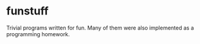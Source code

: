 # funstuff
Trivial programs written for fun. Many of them were also implemented as a programming homework.

